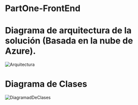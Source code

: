 # PartOne-FrontEnd

# Diagrama de arquitectura de la solución (Basada en la nube de Azure). 

![Arquitectura](https://user-images.githubusercontent.com/42001590/206023489-32c65f64-d02a-48fe-b0ad-76502b3d6b56.png)

# Diagrama de Clases

![DiagramadDeClases](https://user-images.githubusercontent.com/42001590/206021010-a78873c6-e296-4d9e-9ddf-b4e19e890df0.png)
